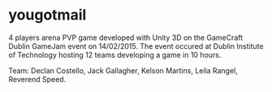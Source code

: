 # yougotmail
4 players arena PVP game developed with Unity 3D on the GameCraft Dublin GameJam event on 14/02/2015.
The event occured at Dublin Institute of Technology hosting 12 teams developing a game in 10 hours.

Team:
Declan Costello,
Jack Gallagher,
Kelson Martins,
Leila Rangel,
Reverend Speed.
